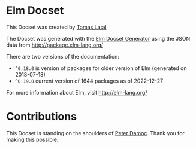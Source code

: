 Elm Docset
=======================

This Docset was created by [Tomas Latal](https://github.com/kraklin/)

The Docset was generated with the [Elm Docset Generator](https://github.com/kraklin/elm-docset) using the JSON data from http://package.elm-lang.org/

There are two versions of the documentation: 
  * `^0.18.0` is version of packages for older version of Elm (generated on 2018-07-18)
  * `^0.19.0` current version of 1644 packages as of 2022-12-27

For more information about Elm, visit http://elm-lang.org/

Contributions
=============

This Docset is standing on the shoulders of [Peter Damoc](https://github.com/pdamoc).
Thank you for making this possible.
